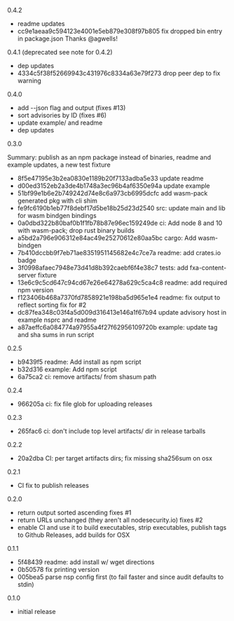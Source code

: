 0.4.2

* readme updates
* cc9e1aeaa9c594123e4001e5eb879e308f97b805 fix dropped bin entry in package.json  Thanks @agwells!

0.4.1 (deprecated see note for 0.4.2)

* dep updates
* 4334c5f38f52669943c431976c8334a63e79f273 drop peer dep to fix warning

0.4.0

* add --json flag and output (fixes #13)
* sort advisories by ID (fixes #6)
* update example/ and readme
* dep updates

0.3.0

Summary: publish as an npm package instead of binaries, readme and example updates, a new test fixture

* 8f5e47195e3b2ea0830e1189b20f7133adba5e33 update readme
* d00ed3152eb2a3de4b1748a3ec96b4af6350e94a update example
* 51bf99e1b6e2b749242d74e8c6a973cb6995dcfc add wasm-pack generated pkg with cli shim
* fe9fc6190b1eb77f8debf17d5be18b25d23d2540 src: update main and lib for wasm bindgen bindings
* 0a0dbd322b80baf0b1f1fb78b87e96ec159249de ci: Add node 8 and 10 with wasm-pack; drop rust binary builds
* a5bd2a796e906312e84ac49e25270612e80aa5bc cargo: Add wasm-bindgen
* 7b410dccbb9f7eb71ae8351951145682e4c7ce7a readme: add crates.io badge
* 3f0998afaec7948e73d41d8b392caebf6f4e38c7 tests: add fxa-content-server fixture
* 13e6c9c5cd647c94cd67e26e64278a629c5ca4c8 readme: add required npm version
* f123406b468a7370fd7858921e198ba5d965e1e4 readme: fix output to reflect sorting fix for #2
* dc87fea348c03f4a5d009d316413e146a1f67b94 update advisory host in example nsprc and readme
* a87aeffc6a084774a97955a4f27f62956109720b example: update tag and sha sums in run script

0.2.5

* b9439f5 readme: Add install as npm script
* b32d316 example: Add npm script
* 6a75ca2 ci: remove artifacts/ from shasum path

0.2.4

* 966205a ci: fix file glob for uploading releases

0.2.3

* 265fac6 ci: don't include top level artifacts/ dir in release tarballs

0.2.2

* 20a2dba CI: per target artifacts dirs; fix missing sha256sum on osx

0.2.1

* CI fix to publish releases

0.2.0

* return output sorted ascending fixes #1
* return URLs unchanged (they aren't all nodesecurity.io) fixes #2
* enable CI and use it to build executables, strip executables, publish tags to Github Releases, add builds for OSX

0.1.1

* 5f48439 readme: add install w/ wget directions
* 0b50578 fix printing version
* 005bea5 parse nsp config first (to fail faster and since audit defaults to stdin)

0.1.0

* initial release
